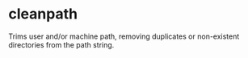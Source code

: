 # cleanpath

Trims user and/or machine path, removing duplicates or non-existent directories from the path string.
